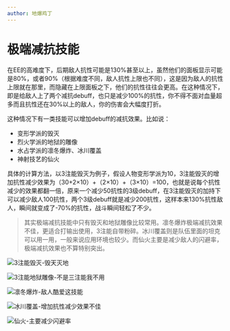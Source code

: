 ```yaml
---
author: 地爆鸡丁
---
```


# 极端减抗技能

在EE的高难度下，后期敌人抗性可能是130%甚至以上，虽然他们的面板显示可能是80%，或者90%（根据难度不同，敌人抗性上限也不同），这是因为敌人的抗性上限就在那里，而隐藏在上限面板之下，他们的抗性往往会更高。在这种情况下，即是给敌人上了两个减抗debuff，也只是减少100%的抗性，你不得不面对血量超多而且抗性还在30%以上的敌人，你的伤害会大幅度打折。

这种情况下有一类技能可以增加debuff的减抗效果。比如说：

- 变形学派的毁灭
- 烈火学派的地狱的雕像
- 水占学派的凛冬爆炸、冰川覆盖
- 神射技艺的仙火

具体的计算方法，以3注能毁灭为例子，假设人物变形学派为10，3注能毁灭的增加抗性减少效果为（30+2×10）+（2×10）+（3×10）=100，也就是说每个抗性减少的效果都翻一倍，原来一个减少50抗性的3级debuff，在3注能毁灭的加持下可以减少敌人100抗性，两个3级debuff就是减少200抗性，这样本来130%抗性敌人，瞬间就变成了-70%的抗性，战斗瞬间轻松了不少。

> 其实极端减抗技能中只有毁灭和地狱雕像比较常用。凛冬爆炸极端减抗效果不佳，更适合打输出使用，3注能自带粉碎。冰川覆盖则是队伍里面的坦克可以用一用，一般来说应用环境也较少。而仙火主要是减少敌人的闪避率，极端减抗效果也不算特别突出。

![3注能毁灭-毁天灭地](../static/3注能毁灭-毁天灭地.png "3注能毁灭-毁天灭地")

![3注能地狱雕像-不是三注能我不用](../static/3注能地狱雕像-不是三注能我不用.png "3注能地狱雕像-不是三注能我不用")

![凛冬爆炸-敌人酷爱这技能](../static/凛冬爆炸-敌人酷爱这技能.png "凛冬爆炸-敌人酷爱这技能")

![冰川覆盖-增加抗性减少效果不佳](../static/冰川覆盖-增加抗性减少效果不佳.png "冰川覆盖-增加抗性减少效果不佳")

![仙火-主要减少闪避率](../static/仙火-主要减少闪避率.png "仙火-主要减少闪避率")